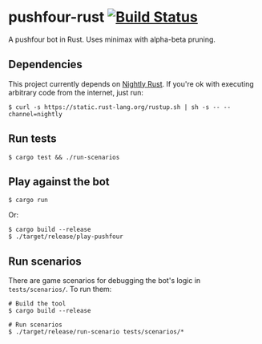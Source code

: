 # pushfour-rust [![Build Status](https://travis-ci.org/aromatt/pushfour-rust.svg?branch=master)](https://travis-ci.org/aromatt/pushfour-rust)
A pushfour bot in Rust. Uses minimax with alpha-beta pruning.

## Dependencies
This project currently depends on [Nightly Rust](https://doc.rust-lang.org/book/nightly-rust.html). If you're ok with executing arbitrary code from the internet, just run:

    $ curl -s https://static.rust-lang.org/rustup.sh | sh -s -- --channel=nightly

## Run tests

    $ cargo test && ./run-scenarios

## Play against the bot

    $ cargo run

Or:

    $ cargo build --release
    $ ./target/release/play-pushfour

## Run scenarios
There are game scenarios for debugging the bot's logic in `tests/scenarios/`. To run them:

    # Build the tool
    $ cargo build --release

    # Run scenarios
    $ ./target/release/run-scenario tests/scenarios/*

